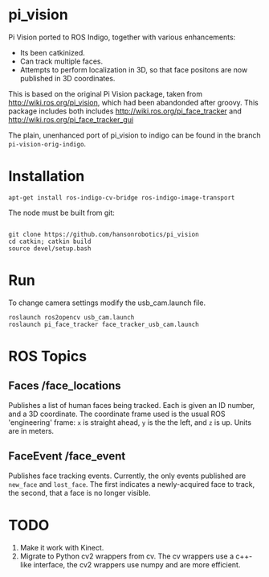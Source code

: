 pi_vision
=========

Pi Vision ported to ROS Indigo, together with various enhancements:
* Its been catkinized.
* Can track multiple faces.
* Attempts to perform localization in 3D, so that face positons are now
  published in 3D coordinates.

This is based on the original Pi Vision package, taken from
http://wiki.ros.org/pi_vision, which had been abandonded after groovy.
This package includes both includes http://wiki.ros.org/pi_face_tracker
and http://wiki.ros.org/pi_face_tracker_gui

The plain, unenhanced  port of pi_vision to indigo can be found in the
branch `pi-vision-orig-indigo`.


Installation
============

```
apt-get install ros-indigo-cv-bridge ros-indigo-image-transport
```

The node must be built from git:

```

git clone https://github.com/hansonrobotics/pi_vision
cd catkin; catkin build
source devel/setup.bash
```

Run
===

To change camera settings modify the usb_cam.launch file.

```
roslaunch ros2opencv usb_cam.launch 
roslaunch pi_face_tracker face_tracker_usb_cam.launch
```

ROS Topics
==========

## Faces /face_locations
Publishes a list of human faces being tracked. Each is given an ID number,
and a 3D coordinate.  The coordinate frame used is the usual ROS
'engineering' frame: `x` is straight ahead, `y` is the the left, and `z`
is up.  Units are in meters.

## FaceEvent /face_event
Publishes face tracking events. Currently, the only events published are
`new_face` and `lost_face`. The first indicates a newly-acquired face to
track, the second, that a face is no longer visible.

TODO
====
1. Make it work with Kinect.
2. Migrate to Python cv2 wrappers from cv.  The cv wrappers use a
   c++-like interface, the cv2 wrappers use numpy and are more efficient.
